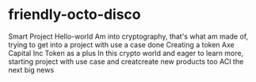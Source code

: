 # friendly-octo-disco
Smart Project
Hello-world 
Am into cryptography, that's what am made of, trying to get into a project with use a case done Creating a token  Axe Capital Inc Token as a plus
In this crypto world and eager to learn more, starting  project with use case and creatcreate new products too ACI the next big news
